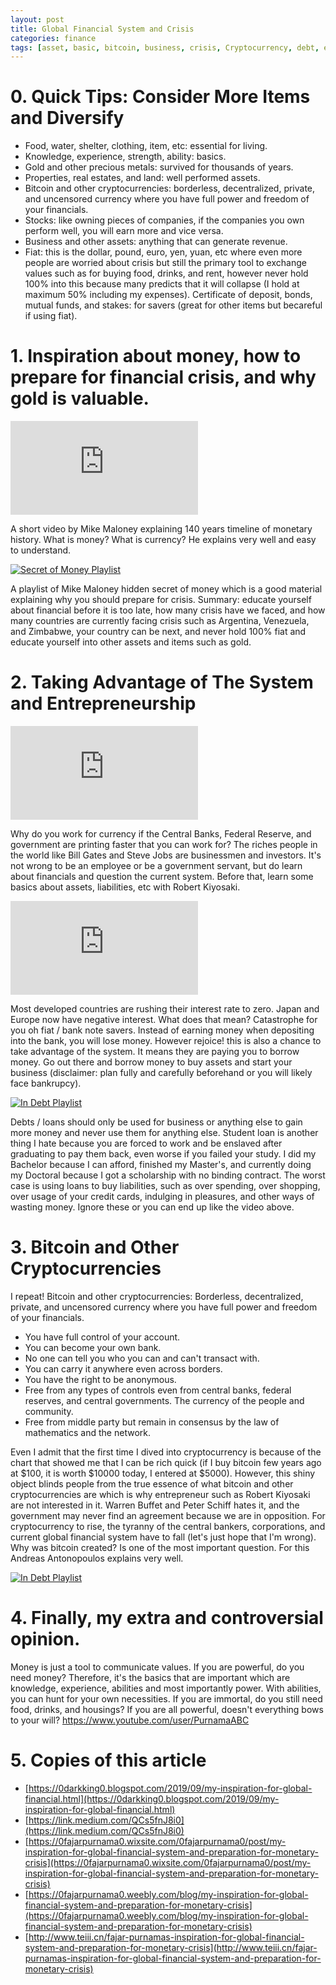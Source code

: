 ```yaml
---
layout: post
title: Global Financial System and Crisis
categories: finance
tags: [asset, basic, bitcoin, business, crisis, Cryptocurrency, debt, entrepreneurship, financial, investment, liability, monetary, money, necessities, power]
---
```


# 0. Quick Tips: Consider More Items and Diversify

* Food, water, shelter, clothing, item, etc: essential for living.
* Knowledge, experience, strength, ability: basics.
* Gold and other precious metals: survived for thousands of years.
* Properties, real estates, and land: well performed assets.
* Bitcoin and other cryptocurrencies: borderless, decentralized, private, and uncensored currency where you have full power and freedom of your financials.
* Stocks: like owning pieces of companies, if the companies you own perform well, you will earn more and vice versa.
* Business and other assets: anything that can generate revenue.
* Fiat: this is the dollar, pound, euro, yen, yuan, etc where even more people are worried about crisis but still the primary tool to exchange values such as for buying food, drinks, and rent, however never hold 100% into this because many predicts that it will collapse (I hold at maximum 50% including my expenses).
Certificate of deposit, bonds, mutual funds, and stakes: for savers (great for other items but becareful if using fiat).

# 1. Inspiration about money, how to prepare for financial crisis, and why gold is valuable.

<div class="video-container"><iframe src="https://www.youtube.com/embed/wD3KYlpE2lk" frameborder="0" allowfullscreen></iframe></div>

A short video by Mike Maloney explaining 140 years timeline of monetary history. What is money? What is currency? He explains very well and easy to understand.

[![Secret of Money Playlist](https://img.youtube.com/vi/DyV0OfU3-FU/0.jpg)](https://youtu.be/DyV0OfU3-FU?list=PLE88E9ICdiphYjJkeeLL2O09eJoC8r7Dc)

A playlist of Mike Maloney hidden secret of money which is a good material explaining why you should prepare for crisis.
Summary: educate yourself about financial before it is too late, how many crisis have we faced, and how many countries are currently facing crisis such as Argentina, Venezuela, and Zimbabwe, your country can be next, and never hold 100% fiat and educate yourself into other assets and items such as gold.

# 2. Taking Advantage of The System and Entrepreneurship

<div class="video-container"><iframe src="https://www.youtube.com/embed/E7aNCkKF-PQ" frameborder="0" allowfullscreen></iframe></div>

Why do you work for currency if the Central Banks, Federal Reserve, and government are printing faster that you can work for? The riches people in the world like Bill Gates and Steve Jobs are businessmen and investors. It's not wrong to be an employee or be a government servant, but do learn about financials and question the current system. Before that, learn some basics about assets, liabilities, etc with Robert Kiyosaki.

<div class="video-container"><iframe src="https://www.youtube.com/embed/dN5qHjnd_xk" frameborder="0" allowfullscreen></iframe></div>

Most developed countries are rushing their interest rate to zero. Japan and Europe now have negative interest. What does that mean? Catastrophe for you oh fiat / bank note savers. Instead of earning money when depositing into the bank, you will lose money. However rejoice! this is also a chance to take advantage of the system. It means they are paying you to borrow money. Go out there and borrow money to buy assets and start your business (disclaimer: plan fully and carefully beforehand or you will likely face bankrupcy).

[![In Debt Playlist](https://img.youtube.com/vi/2LgqPCBqe-I/0.jpg)](https://youtu.be/2LgqPCBqe-I?list=PLwyhDyJ3VORb-RuLRAP87MmqTPa7KhV2L)

Debts / loans should only be used for business or anything else to gain more money and never use them for anything else. Student loan is another thing I hate because you are forced to work and be enslaved after graduating to pay them back, even worse if you failed your study. I did my Bachelor because I can afford, finished my Master's, and currently doing my Doctoral because I got a scholarship with no binding contract. The worst case is using loans to buy liabilities, such as over spending, over shopping, over usage of your credit cards, indulging in pleasures, and other ways of wasting money. Ignore these or you can end up like the video above.

# 3. Bitcoin and Other Cryptocurrencies

I repeat! Bitcoin and other cryptocurrencies: Borderless, decentralized, private, and uncensored currency where you have full power and freedom of your financials.

* You have full control of your account.
* You can become your own bank.
* No one can tell you who you can and can't transact with.
* You can carry it anywhere even across borders.
* You have the right to be anonymous.
* Free from any types of controls even from central banks, federal reserves, and central governments. The currency of the people and community.
* Free from middle party but remain in consensus by the law of mathematics and the network.

Even I admit that the first time I dived into cryptocurrency is because of the chart that showed me that I can be rich quick (if I buy bitcoin few years ago at $100, it is worth $10000 today, I entered at $5000). However, this shiny object blinds people from the true essence of what bitcoin and other cryptocurrencies are which is why entrepreneur such as Robert Kiyosaki are not interested in it. Warren Buffet and Peter Schiff hates it, and the government may never find an agreement because we are in opposition. For cryptocurrency to rise, the tyranny of the central bankers, corporations, and current global financial system have to fall (let's just hope that I'm wrong). Why was bitcoin created? Is one of the most important question. For this Andreas Antonopoulos explains very well.

[![In Debt Playlist](https://img.youtube.com/vi/l1si5ZWLgy0/0.jpg)](https://youtu.be/l1si5ZWLgy0?list=PLPQwGV1aLnTuN6kdNWlElfr2tzigB9Nnj)

# 4. Finally, my extra and controversial opinion.
Money is just a tool to communicate values. If you are powerful, do you need money? Therefore, it's the basics that are important which are knowledge, experience, abilities and most importantly power. With abilities, you can hunt for your own necessities. If you are immortal, do you still need food, drinks, and housings? If you are all powerful, doesn't everything bows to your will? https://www.youtube.com/user/PurnamaABC

# 5. Copies of this article

* [https://0darkking0.blogspot.com/2019/09/my-inspiration-for-global-financial.html](https://0darkking0.blogspot.com/2019/09/my-inspiration-for-global-financial.html)
* [https://link.medium.com/QCs5fnJ8i0](https://link.medium.com/QCs5fnJ8i0)
* [https://0fajarpurnama0.wixsite.com/0fajarpurnama0/post/my-inspiration-for-global-financial-system-and-preparation-for-monetary-crisis](https://0fajarpurnama0.wixsite.com/0fajarpurnama0/post/my-inspiration-for-global-financial-system-and-preparation-for-monetary-crisis)
* [https://0fajarpurnama0.weebly.com/blog/my-inspiration-for-global-financial-system-and-preparation-for-monetary-crisis](https://0fajarpurnama0.weebly.com/blog/my-inspiration-for-global-financial-system-and-preparation-for-monetary-crisis)
* [http://www.teiii.cn/fajar-purnamas-inspiration-for-global-financial-system-and-preparation-for-monetary-crisis](http://www.teiii.cn/fajar-purnamas-inspiration-for-global-financial-system-and-preparation-for-monetary-crisis)
